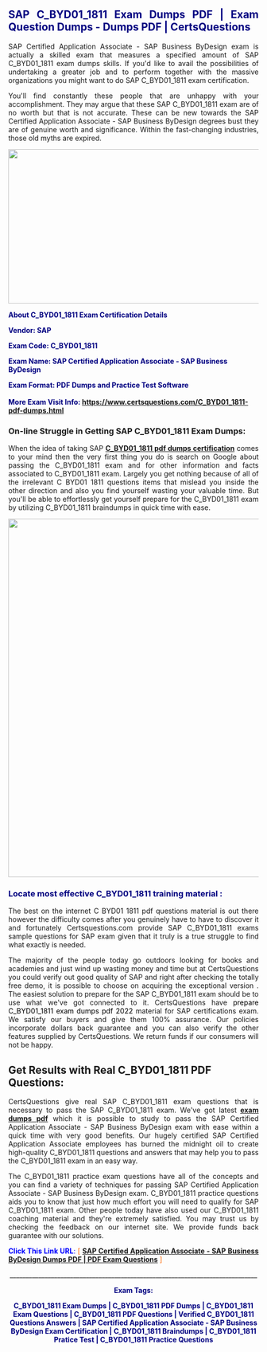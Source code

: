<h2 style="text-align: justify;"><span style="color: #000080;">SAP C_BYD01_1811 Exam Dumps PDF | Exam Question Dumps - Dumps PDF | CertsQuestions</span></h2>
<p style="text-align: justify;">SAP Certified Application Associate - SAP Business ByDesign exam is actually a skilled exam that measures a specified amount of SAP  C_BYD01_1811 exam dumps skills. If you'd like to avail the possibilities of undertaking a greater job and to perform together with the massive organizations you might want to do SAP C_BYD01_1811 exam certification.</p>
<p style="text-align: justify;">You'll find constantly these people that are unhappy with your accomplishment. They may argue that these SAP  C_BYD01_1811 exam are of no worth but that is not accurate. These can be new towards the SAP Certified Application Associate - SAP Business ByDesign degrees bust they are of genuine worth and significance. Within the fast-changing industries, those old myths are expired.</p>
<p><img style="display: block; margin-left: auto; margin-right: auto;" src="https://i.imgur.com/eaP4ae9.png" width="840" height="310" /></p>
<p><span style="color: #000080;"><strong>About C_BYD01_1811 Exam Certification Details</strong></span></p>
<p><span style="color: #000080;"><strong>Vendor: SAP<br /></strong></span></p>
<p><span style="color: #000080;"><strong>Exam Code: C_BYD01_1811</strong></span></p>
<p><span style="color: #000080;"><strong>Exam Name: SAP Certified Application Associate - SAP Business ByDesign</strong></span></p>
<p><span style="color: #000080;"><strong>Exam Format: PDF Dumps and Practice Test Software<br /><br />More Exam Visit Info: <span style="color: #ff6600;"><a href="https://www.certsquestions.com/C_BYD01_1811-pdf-dumps.html">https://www.certsquestions.com/C_BYD01_1811-pdf-dumps.html</a></span></strong></span></p>
<h3>On-line Struggle in Getting SAP C_BYD01_1811 Exam Dumps:</h3>
<p style="text-align: justify;">When the idea of taking SAP <a href="https://www.certsquestions.com/C_BYD01_1811-pdf-dumps.html"><strong> C_BYD01_1811 pdf dumps certification</strong></a> comes to your mind then the very first thing you do is search on Google about passing the C_BYD01_1811 exam and for other information and facts associated to C_BYD01_1811 exam. Largely you get nothing because of all of the irrelevant C BYD01 1811 questions items that mislead you inside the other direction and also you find yourself wasting your valuable time. But you'll be able to effortlessly get yourself prepare for the C_BYD01_1811 exam by utilizing C_BYD01_1811 braindumps in quick time with ease.</p>
<p><a href="https://www.certsquestions.com/C_BYD01_1811-pdf-dumps.html"><img style="display: block; margin-left: auto; margin-right: auto;" src="https://i.imgur.com/pxhoKQ2.png" width="720" /></a></p>
<h3><span style="color: #000080;">Locate most effective  C_BYD01_1811 training material :</span></h3>
<p style="text-align: justify;">The best on the internet C BYD01 1811 pdf questions material is out there however the difficulty comes after you genuinely have to have to discover it and fortunately Certsquestions.com provide SAP C_BYD01_1811 exams sample questions for SAP  exam given that it truly is a true struggle to find what exactly is needed.</p>
<p style="text-align: justify;">The majority of the people today go outdoors looking for books and academies and just wind up wasting money and time but at CertsQuestions you could verify out good quality of SAP  and right after checking the totally free demo, it is possible to choose on acquiring the exceptional version . The easiest solution to prepare for the SAP C_BYD01_1811 exam should be to use what we've got connected to it. CertsQuestions have <span style="color: #000000;">prepare C_BYD01_1811 exam dumps pdf 2022</span> material for SAP certifications exam. We satisfy our buyers and give them 100% assurance. Our policies incorporate dollars back guarantee and you can also verify the other features supplied by CertsQuestions. We return funds if our consumers will not be happy.</p>
<h2>Get Results with Real C_BYD01_1811 PDF Questions:</h2>
<p style="text-align: justify;">CertsQuestions give real SAP C_BYD01_1811 exam questions that is necessary to pass the SAP  C_BYD01_1811 exam. We've got latest<strong>&nbsp;<a href="https://www.certsquestions.com/">exam dumps pdf</a></strong>&nbsp;which it is possible to study to pass the SAP Certified Application Associate - SAP Business ByDesign exam with ease within a quick time with very good benefits. Our hugely certified SAP Certified Application Associate employees has burned the midnight oil to create high-quality C_BYD01_1811 questions and answers that may help you to pass the C_BYD01_1811 exam in an easy way.</p>
<p style="text-align: justify;">The C_BYD01_1811 practice exam questions have all of the concepts and you can find a variety of techniques for passing SAP Certified Application Associate - SAP Business ByDesign exam. C_BYD01_1811 practice questions aids you to know that just how much effort you will need to qualify for SAP  C_BYD01_1811 exam. Other people today have also used our C_BYD01_1811 coaching material and they're extremely satisfied. You may trust us by checking the feedback on our internet site. We provide funds back guarantee with our solutions.</p>
<p style="text-align: justify;"><span style="color: #0000ff;"><strong>Click This Link URL</strong>:</span> <span style="color: #ff6600;">[ <strong><a href="https://www.certsquestions.com/sap-certified-application-associate-certification.html">SAP Certified Application Associate - SAP Business ByDesign Dumps PDF | PDF Exam Questions</a></strong> ]</span></p>
<p style="text-align: center;">______________________________________________________________________________</p>
<p style="text-align: center;"><span style="color: #000080;"><strong>Exam Tags:</strong></span></p>
<p style="text-align: center;"><span style="color: #000080;"><strong>C_BYD01_1811 Exam Dumps | C_BYD01_1811 PDF Dumps | C_BYD01_1811 Exam Questions | C_BYD01_1811 PDF Questions | Verified C_BYD01_1811 Questions Answers | SAP Certified Application Associate - SAP Business ByDesign Exam Certification | C_BYD01_1811 Braindumps | C_BYD01_1811 Pratice Test | C_BYD01_1811 Practice Questions</strong></span></p>

